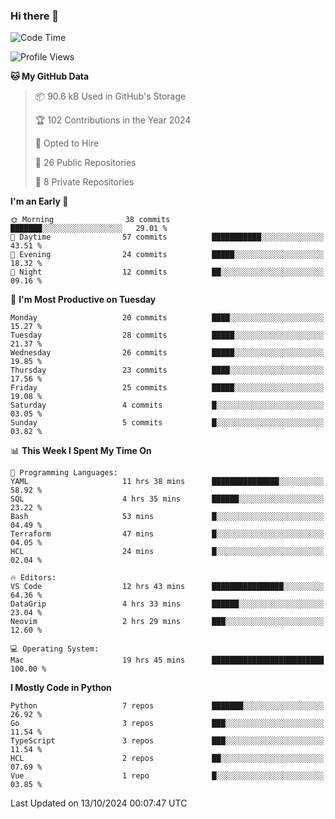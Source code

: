 ### Hi there 👋
<!--![visitors](https://visitor-badge.glitch.me/badge?page_id=d0zingcat)-->
<!--
**d0zingcat/d0zingcat** is a ✨ _special_ ✨ repository because its `README.md` (this file) appears on your GitHub profile.

Here are some ideas to get you started:

- 🔭 I’m currently working on ...
- 🌱 I’m currently learning ...
- 👯 I’m looking to collaborate on ...
- 🤔 I’m looking for help with ...
- 💬 Ask me about ...
- 📫 How to reach me: ...
- 😄 Pronouns: ...
- ⚡ Fun fact: ...
-->
<!--START_SECTION:waka-->
![Code Time](http://img.shields.io/badge/Code%20Time-3%2C840%20hrs%2017%20mins-blue)

![Profile Views](http://img.shields.io/badge/Profile%20Views-0-blue)

**🐱 My GitHub Data** 

> 📦 90.6 kB Used in GitHub's Storage 
 > 
> 🏆 102 Contributions in the Year 2024
 > 
> 💼 Opted to Hire
 > 
> 📜 26 Public Repositories 
 > 
> 🔑 8 Private Repositories 
 > 
**I'm an Early 🐤** 

```text
🌞 Morning                38 commits          ███████░░░░░░░░░░░░░░░░░░   29.01 % 
🌆 Daytime                57 commits          ███████████░░░░░░░░░░░░░░   43.51 % 
🌃 Evening                24 commits          █████░░░░░░░░░░░░░░░░░░░░   18.32 % 
🌙 Night                  12 commits          ██░░░░░░░░░░░░░░░░░░░░░░░   09.16 % 
```
📅 **I'm Most Productive on Tuesday** 

```text
Monday                   20 commits          ████░░░░░░░░░░░░░░░░░░░░░   15.27 % 
Tuesday                  28 commits          █████░░░░░░░░░░░░░░░░░░░░   21.37 % 
Wednesday                26 commits          █████░░░░░░░░░░░░░░░░░░░░   19.85 % 
Thursday                 23 commits          ████░░░░░░░░░░░░░░░░░░░░░   17.56 % 
Friday                   25 commits          █████░░░░░░░░░░░░░░░░░░░░   19.08 % 
Saturday                 4 commits           █░░░░░░░░░░░░░░░░░░░░░░░░   03.05 % 
Sunday                   5 commits           █░░░░░░░░░░░░░░░░░░░░░░░░   03.82 % 
```


📊 **This Week I Spent My Time On** 

```text
💬 Programming Languages: 
YAML                     11 hrs 38 mins      ███████████████░░░░░░░░░░   58.92 % 
SQL                      4 hrs 35 mins       ██████░░░░░░░░░░░░░░░░░░░   23.22 % 
Bash                     53 mins             █░░░░░░░░░░░░░░░░░░░░░░░░   04.49 % 
Terraform                47 mins             █░░░░░░░░░░░░░░░░░░░░░░░░   04.05 % 
HCL                      24 mins             █░░░░░░░░░░░░░░░░░░░░░░░░   02.04 % 

🔥 Editors: 
VS Code                  12 hrs 43 mins      ████████████████░░░░░░░░░   64.36 % 
DataGrip                 4 hrs 33 mins       ██████░░░░░░░░░░░░░░░░░░░   23.04 % 
Neovim                   2 hrs 29 mins       ███░░░░░░░░░░░░░░░░░░░░░░   12.60 % 

💻 Operating System: 
Mac                      19 hrs 45 mins      █████████████████████████   100.00 % 
```

**I Mostly Code in Python** 

```text
Python                   7 repos             ███████░░░░░░░░░░░░░░░░░░   26.92 % 
Go                       3 repos             ███░░░░░░░░░░░░░░░░░░░░░░   11.54 % 
TypeScript               3 repos             ███░░░░░░░░░░░░░░░░░░░░░░   11.54 % 
HCL                      2 repos             ██░░░░░░░░░░░░░░░░░░░░░░░   07.69 % 
Vue                      1 repo              █░░░░░░░░░░░░░░░░░░░░░░░░   03.85 % 
```




 Last Updated on 13/10/2024 00:07:47 UTC
<!--END_SECTION:waka-->

